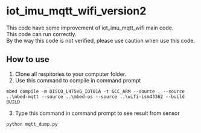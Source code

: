 # iot_imu_mqtt_wifi_version2  
This code have some improvement of iot_imu_mqtt_wifi main code.  
This code can run correctly.  
By the way this code is not verified, please use caution when use this code.  

## How to use  
1. Clone all respitories to your computer folder.  
2. Use this command to compile in command prompt
```
mbed compile -m DISCO_L475VG_IOT01A -t GCC_ARM --source . --source ..\mbed-mqtt --source ..\mbed-os --source ..\wifi-ism43362 --build BUILD
```
3. Type this command in command prompt to see result from sensor
```
python mqtt_dump.py
```
